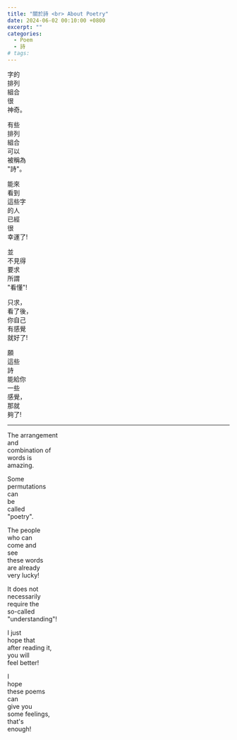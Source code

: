 ```yaml
---
title: "關於詩 <br> About Poetry"
date: 2024-06-02 00:10:00 +0800
excerpt: ""
categories:
  - Poem
  - 詩
# tags:
---
```


字的  
排列  
組合  
很  
神奇。

有些  
排列  
組合  
可以  
被稱為  
"詩"。

能來  
看到  
這些字  
的人  
已經  
很  
幸運了!

並  
不見得  
要求  
所謂  
"看懂"!

只求，  
看了後，  
你自己  
有感覺  
就好了!

願  
這些  
詩  
能給你  
一些  
感覺，  
那就  
夠了!

---

The arrangement  
and  
combination of  
words is  
amazing.

Some  
permutations  
can  
be  
called  
"poetry".

The people  
who can  
come and  
see  
these words  
are already  
very lucky!

It does not  
necessarily  
require the  
so-called  
"understanding"!

I just  
hope that  
after reading it,  
you will  
feel better!

I  
hope  
these poems  
can  
give you  
some feelings,  
that's  
enough!
